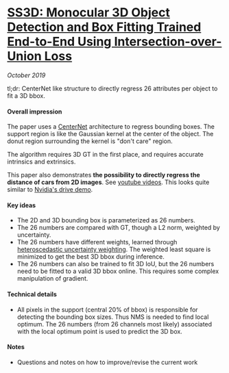 # [SS3D: Monocular 3D Object Detection and Box Fitting Trained End-to-End Using Intersection-over-Union Loss](https://arxiv.org/abs/1906.08070)

_October 2019_

tl;dr: CenterNet like structure to directly regress 26 attributes per object to fit a 3D bbox. 

#### Overall impression
The paper uses a [CenterNet](centernet_ut.md) architecture to regress bounding boxes. The support region is like the Gaussian kernel at the center of the object. The donut region surrounding the kernel is "don't care" region.

The algorithm requires 3D GT in the first place, and requires accurate intrinsics and extrinsics. 

This paper also demonstrates **the possibility to directly regress the distance of cars from 2D images**. See [youtube videos](https://www.youtube.com/playlist?list=PL4jJwJr7UjMb4bzLwUGHdVmhfNS2Ads_x). This looks quite similar to [Nvidia's drive demo](https://www.youtube.com/watch?v=0rc4RqYLtEU).

#### Key ideas
- The 2D and 3D bounding box is parameterized as 26 numbers. 
- The 26 numbers are compared with GT, though a L2 norm, weighted by uncertainty. 
- The 26 numbers have different weights, learned through [heteroscedastic uncertainty weighting](uncertainty_bdl.md). The weighted least square is minimized to get the best 3D bbox during inference.
- The 26 numbers can also be trained to fit 3D IoU, but the 26 numbers need to be fitted to a valid 3D bbox online. This requires some complex manipulation of gradient.

#### Technical details
- All pixels in the support (central 20% of bbox) is responsible for detecting the bounding box sizes. Thus NMS is needed to find local optimum. The 26 numbers (from 26 channels most likely) associated with the local optimum point is used to predict the 3D box. 

#### Notes
- Questions and notes on how to improve/revise the current work  

